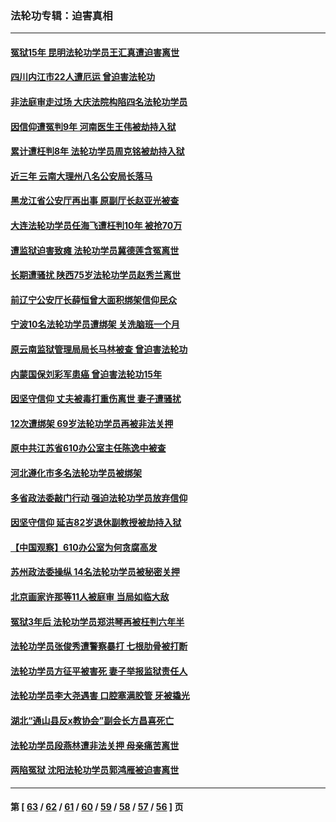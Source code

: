 ### 法轮功专辑：迫害真相
---
#### [冤狱15年 昆明法轮功学员王汇真遭迫害离世](../../pages/nf4379/n13345179.md?11020430) 
#### [四川内江市22人遭厄运 曾迫害法轮功](../../pages/nf4379/n13342909.md?11020430) 
#### [非法庭审走过场 大庆法院构陷四名法轮功学员](../../pages/nf4379/n13339286.md?11020430) 
#### [因信仰遭冤判9年 河南医生王伟被劫持入狱](../../pages/nf4379/n13338846.md?11020430) 
#### [累计遭枉判8年 法轮功学员周克铭被劫持入狱](../../pages/nf4379/n13336550.md?11020430) 
#### [近三年 云南大理州八名公安局长落马](../../pages/nf4379/n13335909.md?11020430) 
#### [黑龙江省公安厅再出事 原副厅长赵亚光被查](../../pages/nf4379/n13336443.md?11020430) 
#### [大连法轮功学员任海飞遭枉判10年 被抢70万](../../pages/nf4379/n13333905.md?11020430) 
#### [遭监狱迫害致瘫 法轮功学员冀德莲含冤离世](../../pages/nf4379/n13333238.md?11020430) 
#### [长期遭骚扰 陕西75岁法轮功学员赵秀兰离世](../../pages/nf4379/n13330763.md?11020430) 
#### [前辽宁公安厅长薛恒曾大面积绑架信仰民众](../../pages/nf4379/n13328815.md?11020430) 
#### [宁波10名法轮功学员遭绑架 关洗脑班一个月](../../pages/nf4379/n13328207.md?11020430) 
#### [原云南监狱管理局局长马林被查 曾迫害法轮功](../../pages/nf4379/n13329313.md?11020430) 
#### [内蒙国保刘彩军患癌 曾迫害法轮功15年](../../pages/nf4379/n13326454.md?11020430) 
#### [因坚守信仰 丈夫被毒打重伤离世 妻子遭骚扰](../../pages/nf4379/n13325952.md?11020430) 
#### [12次遭绑架 69岁法轮功学员再被非法关押](../../pages/nf4379/n13320677.md?11020430) 
#### [原中共江苏省610办公室主任陈逸中被查](../../pages/nf4379/n13326486.md?11020430) 
#### [河北遵化市多名法轮功学员被绑架](../../pages/nf4379/n13325194.md?11020430) 
#### [多省政法委敲门行动 强迫法轮功学员放弃信仰](../../pages/nf4379/n13325102.md?11020430) 
#### [因坚守信仰 延吉82岁退休副教授被劫持入狱](../../pages/nf4379/n13322611.md?11020430) 
#### [【中国观察】610办公室为何贪腐高发](../../pages/nf4379/n13324028.md?11020430) 
#### [苏州政法委操纵 14名法轮功学员被秘密关押](../../pages/nf4379/n13319891.md?11020430) 
#### [北京画家许那等11人被庭审 当局如临大敌](../../pages/nf4379/n13320838.md?11020430) 
#### [冤狱3年后 法轮功学员郑洪琴再被枉判六年半](../../pages/nf4379/n13317988.md?11020430) 
#### [法轮功学员张俊秀遭警察暴打 七根肋骨被打断](../../pages/nf4379/n13317436.md?11020430) 
#### [法轮功学员方征平被害死 妻子举报监狱责任人](../../pages/nf4379/n13315496.md?11020430) 
#### [法轮功学员李大尧遇害 口腔塞满胶管 牙被撬光](../../pages/nf4379/n13314991.md?11020430) 
#### [湖北“通山县反x教协会”副会长方昌喜死亡](../../pages/nf4379/n13312513.md?11020430) 
#### [法轮功学员段燕林遭非法关押 母亲痛苦离世](../../pages/nf4379/n13310763.md?11020430) 
#### [两陷冤狱 沈阳法轮功学员郭鸿雁被迫害离世](../../pages/nf4379/n13310194.md?11020430) 

---
#### 第 [ [63](./63.md?11020430) / [62](./62.md?11020430) / [61](./61.md?11020430) / [60](./60.md?11020430) / [59](./59.md?11020430) / [58](./58.md?11020430) / [57](./57.md?11020430) / [56](./56.md?11020430) ] 页
